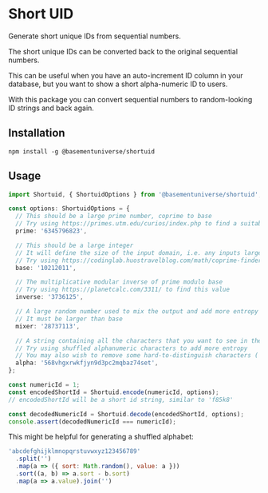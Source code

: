 # Short UID

Generate short unique IDs from sequential numbers.

The short unique IDs can be converted back to the original sequential numbers.

This can be useful when you have an auto-increment ID column in your database, but you want to show a short alpha-numeric ID to users.

With this package you can convert sequential numbers to random-looking ID strings and back again.

## Installation

```
npm install -g @basementuniverse/shortuid
```

## Usage

```typescript
import Shortuid, { ShortuidOptions } from '@basementuniverse/shortuid';

const options: ShortuidOptions = {
  // This should be a large prime number, coprime to base
  // Try using https://primes.utm.edu/curios/index.php to find a suitable prime
  prime: '6345796823',

  // This should be a large integer
  // It will define the size of the input domain, i.e. any inputs larger than base will result in duplicate ids
  // Try using https://codinglab.huostravelblog.com/math/coprime-finder/index.php to find coprimes of prime
  base: '10212011',

  // The multiplicative modular inverse of prime modulo base
  // Try using https://planetcalc.com/3311/ to find this value
  inverse: '3736125',

  // A large random number used to mix the output and add more entropy
  // It must be larger than base
  mixer: '28737113',

  // A string containing all the characters that you want to see in the output
  // Try using shuffled alphanumeric characters to add more entropy
  // You may also wish to remove some hard-to-distinguish characters ('i', 'l', '1', '0', 'o' etc.)
  alpha: '568vhgxrwkfjyn9d3pc2mqbaz74set',
};

const numericId = 1;
const encodedShortId = Shortuid.encode(numericId, options);
// encodedShortId will be a short id string, similar to 'f85k8'

const decodedNumericId = Shortuid.decode(encodedShortId, options);
console.assert(decodedNumericId === numericId);
```

This might be helpful for generating a shuffled alphabet:

```javascript
'abcdefghijklmnopqrstuvwxyz123456789'
  .split('')
  .map(a => ({ sort: Math.random(), value: a }))
  .sort((a, b) => a.sort - b.sort)
  .map(a => a.value).join('')
```
